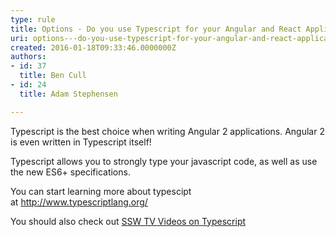 ```yaml
---
type: rule
title: Options - Do you use Typescript for your Angular and React Applications?
uri: options---do-you-use-typescript-for-your-angular-and-react-applications
created: 2016-01-18T09:33:46.0000000Z
authors:
- id: 37
  title: Ben Cull
- id: 24
  title: Adam Stephensen

---
```




<span class='intro'> Typescript is the best choice&#160;​when writing Angular 2 applications. Angular 2 is even written in Typescript itself!&#160; </span>

<p>​Typescript allows you to strongly type your javascript code, as well as use the new ES6+ specifications.</p><p>You can start learning more about typescipt at&#160;<a href="http&#58;//www.typescriptlang.org/">http&#58;//www.typescriptlang.org/​</a><br></p><p>You should also check out <a href="http&#58;//tv.ssw.com/tag/typescript">SSW TV Videos on Typescript</a></p>


